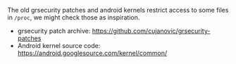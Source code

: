 The old grsecurity patches and android kernels restrict access to some files in `/proc`,
we might check those as inspiration.

* grsecurity patch archive: https://github.com/cujanovic/grsecurity-patches
* Android kernel source code: https://android.googlesource.com/kernel/common/
